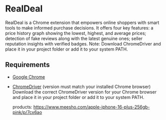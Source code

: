 # RealDeal
RealDeal is a Chrome extension that empowers online shoppers with smart tools to make informed purchase decisions. It offers four key features: a price history graph showing the lowest, highest, and average prices; detection of fake reviews along with the latest genuine ones; seller reputation insights with verified badges.
Note: Download ChromeDriver and place it in your project folder or add it to your system PATH.
## Requirements

- [Google Chrome](https://www.google.com/chrome/)
- [ChromeDriver](https://chromedriver.chromium.org/downloads) (version must match your installed Chrome browser)
  Download the correct ChromeDriver version for your Chrome browser and place it in your project folder or add it to your system PATH.

  products:
  https://www.meesho.com/apple-iphone-16-plus-256gb-pink/p/7cx6ao
